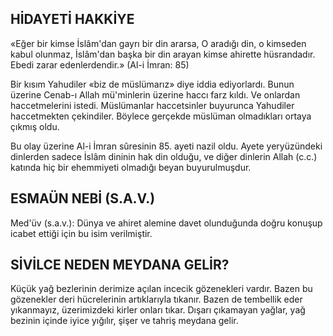 ## HİDAYETİ HAKKİYE

«Eğer bir kimse İslâm'dan gayrı bir din arar­sa, O aradığı din, o kimseden kabul olunmaz, İslâm'dan başka bir din arayan kimse ahirette hüsrandadır. Ebedi zarar edenlerdendir.» (Al-i İmran: 85)

Bir kısım Yahudiler «biz de müslümarız» di­ye iddia ediyorlardı. Bunun üzerine Cenab-ı Allah mü'minlerin üzerine haccı farz kıldı. Ve on­lardan haccetmelerini istedi. Müslümanlar haccetsinler buyurunca Yahudiler haccetmekten çe­kindiler. Böylece gerçekde müslüman olmadıkla­rı ortaya çıkmış oldu.

Bu olay üzerine Al-i İmran sûresinin 85. aye­ti nazil oldu. Ayete yeryüzündeki dinlerden sadece İslâm dininin hak din olduğu, ve diğer din­lerin Allah (c.c.) katında hiç bir ehemmiyeti olmadığı beyan buyurulmuşdur.

## ESMAÜN NEBİ (S.A.V.)

Med'üv (s.a.v.): Dünya ve ahiret alemine da­vet olunduğunda doğru konuşup icabet ettiği için bu isim verilmiştir.

## SİVİLCE NEDEN MEYDANA GELİR?

Küçük yağ bezlerinin derimize açılan ince­cik gözenekleri vardır. Bazen bu gözenekler deri hücrelerinin artıklarıyla tıkanır. Bazen de tembellik eder yıkanmayız, üzerimizdeki kirler onları tıkar. Dışarı çıkamayan yağlar, yağ bezinin içinde iyice yığılır, şişer ve tahriş meydana gelir.
